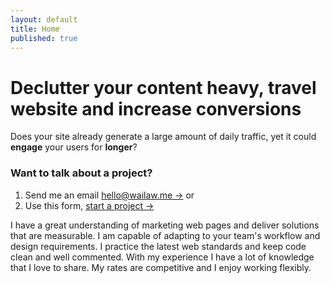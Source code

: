 ```yaml
---
layout: default
title: Home
published: true
---
```


# Declutter your content heavy, travel website and increase conversions

Does your site already generate a large amount of daily traffic, yet it could **engage** your users for **longer**?

### Want to talk about a project?

1. Send me an email [hello@wailaw.me &rarr;](mailto:hello@wailaw.me) or
2. Use this form, [start a project &rarr;](/enquiry/)

I have a great understanding of marketing web pages and deliver solutions that are measurable. I am capable of adapting to your team's workflow and design requirements. I practice the latest web standards and keep code clean and well commented. With my experience I have a lot of knowledge that I love to share. My rates are competitive and I enjoy working flexibly.
